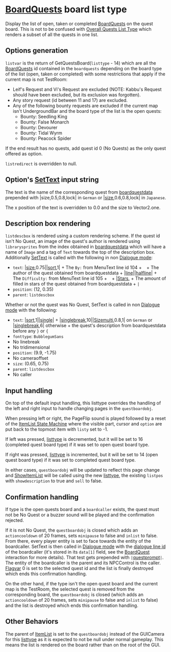 # [BoardQuests](../../Enums%20and%20IDs/BoardQuests.md) board list type

Display the list of open, taken or completed [BoardQuests](../../Enums%20and%20IDs/BoardQuests.md) on the quest board. This is not to be confused with [Overall Quests List Type](Overall%20Quests%20List%20Type.md) which renders a subset of all the quests in one list.

## Options generation

`listvar` is the return of GetQuestsBoard(`listtype` - 14) which are all the [BoardQuests](../../Enums%20and%20IDs/BoardQuests.md) id contained in the `boardquests` depending on the board type of the list (open, taken or completed) with some restrictions that apply if the current map is not TestRoom:

* Leif's Request and Vi's Request are excluded (NOTE: Kabbu's Request should have been excluded, but its exclusion was forgotten).
* Any story request (id between 11 and 17) are excluded.
* Any of the following bounty requests are excluded if the current map isn't UndergroundBar and the board type of the list is the open quests:
    * Bounty: Seedling King
    * Bounty: False Monarch
    * Bounty: Devourer
    * Bounty: Tidal Wyrm
    * Bounty: Peacock Spider
    
If the end result has no quests, add quest id 0 (No Quests) as the only quest offered as option.

`listredirect` is overridden to null.

## Option's [SetText](../../SetText/SetText.md) input string

The text is the name of the corresponding quest from [boardquestdata](../../TextAsset%20Data/BoardQuests%20data.md#boardquests-data) prepended with |size,0.5,0.8,lock| in `German` or |[size](../../SetText/Individual%20commands/size.md),0.6,0.8,lock| in `Japanese`.

The x position of the text is overridden to 0.0 and the size to Vector2.one.

## Description box rendering

`listdescbox` is rendered using a custom rendering scheme. If the quest id isn't No Quest, an image of the quest's author is rendered using `librarysprites` from the index obtained in [boardquestdata](../../TextAsset%20Data/BoardQuests%20data.md#boardquests-data) which will have a name of `Image` and a tag of `Text` towards the top of the description box. Additionally [SetText](../../SetText/SetText.md) is called with the following in non [Dialogue mode](../../SetText/Dialogue%20mode.md):

* `text`: |[size](../../SetText/Individual%20commands/size.md),0.75||[sort](../../SetText/Individual%20commands/Sort.md),1| + The `By:` from MenuText line id 104 + ` ` + The author of the quest obtained from boardquestdata + |[line](../../SetText/Individual%20commands/Line.md)\||[halfline](../../SetText/Individual%20commands/Halfline.md)\| + The `Difficulty:` from MenuText line id 105 + ` ` + |[Stars](../../SetText/Individual%20commands/Stars.md), + The amount of filled in stars of the quest obtained from boardquestdata + `|`
* `position`: (12, 0.35)
* `parent`: `listdescbox`

Whether or not the quest was No Quest, SetText is called in non [Dialogue mode](../../SetText/Dialogue%20mode.md) with the following:

* `text`: |[sort](../../SetText/Individual%20commands/Sort.md),1||[single](../../SetText/Individual%20commands/Single.md)\| + |[singlebreak](../../SetText/Individual%20commands/Singlebreak.md),10||[Sizemulti](../../SetText/Individual%20commands/Sizemulti.md),0.8,1| on `German` or  |[singlebreak](../../SetText/Individual%20commands/Singlebreak.md),6| otherwise + the quest's description from boardquestdata before any `}` or `{`
* `fonttype`: `BubblegumSans`
* No linebreak
* No tridimensional
* `position`: (9.9, -1.75)
* No cameraoffset
* `size`: (0.65, 0.75)
* `parent`: `listdescbox`
* No caller

## Input handling

On top of the default input handling, this listtype overrides the handling of the left and right input to handle changing pages in the `questboardobj`.

When pressing left or right, the PageFlip sound is played followed by a reset of the [ItemList State Machine](../ItemList%20State%20Machine.md) where the visible part, cursor and `option` are put back to the topmost item with `listy` set to -1. 

If left was pressed, [listtype](../listtype.md) is decremented, but it will be set to 16 (completed quest board type) if it was set to open quest board type.

If right was pressed, [listtype](../listtype.md) is incremented, but it will be set to 14 (open quest board type) if it was set to completed quest board type.

In either cases, `questboardobj` will be updated to reflect this page change and [ShowItemList](../ShowItemList.md) will be called using the new [listtype](../listtype.md), the existing `listpos` with `showdescription` to true and `sell` to false.

## Confirmation handling

If type is the open quests board and a `boardcaller` exists, the quest must not be No Quest or a buzzer sound will be played and the confirmation rejected.

If it is not No Quest, the `questboardobj` is closed which adds an `actioncooldown` of 20 frames, sets `minipause` to false and `inlist` to false. From there, every player entity is set to face towards the entity of the boardcaller. SetText is then called in [Dialogue mode](../../SetText/Dialogue%20mode.md) with the [dialogue line id](../../SetText/Common%20commands%20id%20schemes/Dialogue%20line%20id.md) of the boardcaller (it's stored in its `data[1]` field, see the [BoardQuest](../../Entities/NPCControl/Interaction/QuestBoard.md) interaction for more details). That test gets prepended with `|`[questprompt](../../SetText/Individual%20commands/Questprompt.md)`|`. The entity of the boardcaller is the parent and its NPCControl is the caller. [Flagvar](../../Flags%20arrays/flagvar.md) 0 is set to the selected quest id and the list is finally destroyed which ends this confirmation handling.

On the other hand, if the type isn't the open quest board and the current map is the TestRoom, the selected quest is removed from the corresponding board, the `questboardobj` is closed (which adds an `actioncooldown` of 20 frames, sets `minipause` to false and `inlist` to false) and the list is destroyed which ends this confirmation handling.

## Other Behaviors

The parent of [ItemList](../ItemList.md) is set to the `questboardobj` instead of the GUICamera for this [listtype](../listtype.md) as it is expected to not be null under normal gameplay. This means the list is rendered on the board rather than on the root of the GUI.
